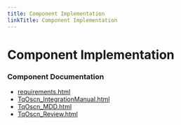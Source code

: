 ```yaml
---
title: Component Implementation
linkTitle: Component Implementation
---
```


# Component Implementation
### Component Documentation

- [requirements.html](doc/requirements.html)
- [TqOscn_IntegrationManual.html](doc/TqOscn_IntegrationManual.html)
- [TqOscn_MDD.html](doc/TqOscn_MDD.html)
- [TqOscn_Review.html](doc/TqOscn_Review.html)

